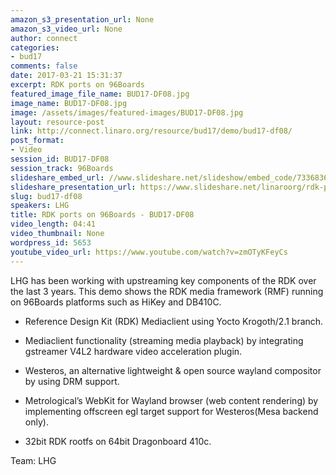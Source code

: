```yaml
---
amazon_s3_presentation_url: None
amazon_s3_video_url: None
author: connect
categories:
- bud17
comments: false
date: 2017-03-21 15:31:37
excerpt: RDK ports on 96Boards
featured_image_file_name: BUD17-DF08.jpg
image_name: BUD17-DF08.jpg
image: /assets/images/featured-images/BUD17-DF08.jpg
layout: resource-post
link: http://connect.linaro.org/resource/bud17/demo/bud17-df08/
post_format:
- Video
session_id: BUD17-DF08
session_track: 96Boards
slideshare_embed_url: //www.slideshare.net/slideshow/embed_code/73368363
slideshare_presentation_url: https://www.slideshare.net/linaroorg/rdk-ports-on-96boards
slug: bud17-df08
speakers: LHG
title: RDK ports on 96Boards - BUD17-DF08
video_length: 04:41
video_thumbnail: None
wordpress_id: 5653
youtube_video_url: https://www.youtube.com/watch?v=zmOTyKFeyCs
---
```


LHG has been working with upstreaming key components of the RDK over the last 3 years. This demo shows the RDK media framework (RMF) running on 96Boards platforms such as HiKey and DB410C.

- Reference Design Kit (RDK) Mediaclient using Yocto Krogoth/2.1 branch.

- Mediaclient functionality (streaming media playback) by integrating gstreamer V4L2 hardware video acceleration plugin.

- Westeros, an alternative lightweight & open source wayland compositor by using DRM support.

- Metrological’s WebKit for Wayland browser (web content rendering) by implementing offscreen egl target support for Westeros(Mesa backend only).

- 32bit RDK rootfs on 64bit Dragonboard 410c.

Team: LHG